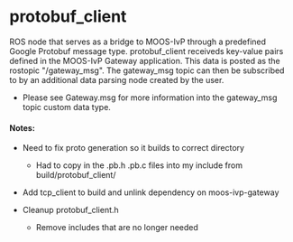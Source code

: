 # protobuf_client

ROS node that serves as a bridge to MOOS-IvP through a predefined Google Protobuf message type. protobuf_client receiveds key-value pairs defined in the MOOS-IvP Gateway application. This data is posted as the rostopic "/gateway_msg". The gateway_msg topic can then be subscribed to by an additional data parsing node created by the user.
* Please see Gateway.msg for more information into the gateway_msg topic custom data type. 

#### Notes:
* Need to fix proto generation so it builds to correct directory
  * Had to copy in the .pb.h .pb.c files into my include from build/protobuf_client/

* Add tcp_client to build and unlink dependency on moos-ivp-gateway

* Cleanup protobuf_client.h
  * Remove includes that are no longer needed
